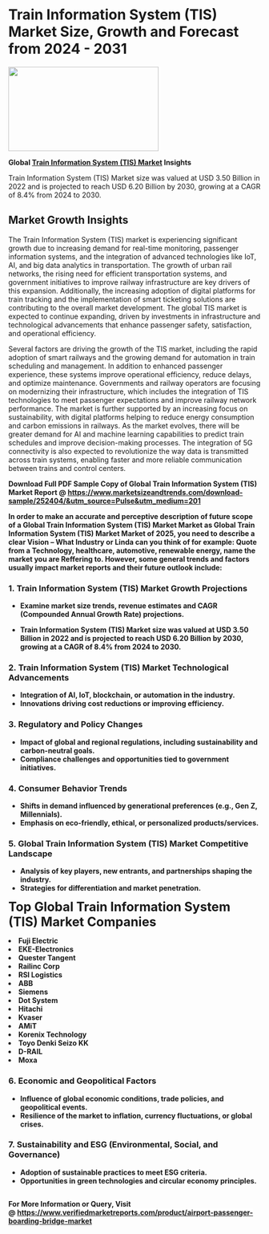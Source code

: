 <H1>Train Information System (TIS) Market Size, Growth and Forecast from 2024 - 2031</H1><img class="aligncenter size-medium wp-image-584254" src="https://thirdeyenews.in/wp-content/uploads/2024/09/Global-Market-Research-300x168.jpeg" alt="" width="300" height="168" /><p><strong>Global&nbsp;<a href="https://www.marketsizeandtrends.com/download-sample/252404/&amp;utm_source=Pulse&amp;utm_medium=201">Train Information System (TIS) Market</a> Insights</strong></p><p>Train Information System (TIS) Market size was valued at USD 3.50 Billion in 2022 and is projected to reach USD 6.20 Billion by 2030, growing at a CAGR of 8.4% from 2024 to 2030.</p><p><h2>Market Growth Insights</h2> <p>The Train Information System (TIS) market is experiencing significant growth due to increasing demand for real-time monitoring, passenger information systems, and the integration of advanced technologies like IoT, AI, and big data analytics in transportation. The growth of urban rail networks, the rising need for efficient transportation systems, and government initiatives to improve railway infrastructure are key drivers of this expansion. Additionally, the increasing adoption of digital platforms for train tracking and the implementation of smart ticketing solutions are contributing to the overall market development. The global TIS market is expected to continue expanding, driven by investments in infrastructure and technological advancements that enhance passenger safety, satisfaction, and operational efficiency.</p> <p><strong></strong></p> <p>Several factors are driving the growth of the TIS market, including the rapid adoption of smart railways and the growing demand for automation in train scheduling and management. In addition to enhanced passenger experience, these systems improve operational efficiency, reduce delays, and optimize maintenance. Governments and railway operators are focusing on modernizing their infrastructure, which includes the integration of TIS technologies to meet passenger expectations and improve railway network performance. The market is further supported by an increasing focus on sustainability, with digital platforms helping to reduce energy consumption and carbon emissions in railways. As the market evolves, there will be greater demand for AI and machine learning capabilities to predict train schedules and improve decision-making processes. The integration of 5G connectivity is also expected to revolutionize the way data is transmitted across train systems, enabling faster and more reliable communication between trains and control centers. <p><strong></p><p><span class=""><strong>Download Full PDF Sample Copy of Global Train Information System (TIS) Market Report</strong> @ <a href="https://www.marketsizeandtrends.com/download-sample/252404/&amp;utm_source=Pulse&amp;utm_medium=201" target="_blank">https://www.marketsizeandtrends.com/download-sample/252404/&amp;utm_source=Pulse&amp;utm_medium=201</a></span></p><p>In order to make an accurate and perceptive description of future scope of a Global&nbsp;Train Information System (TIS) Market Market as Global&nbsp;Train Information System (TIS) Market Market of 2025, you need to describe a clear Vision &ndash; What Industry or Linda can you think of for example: Quote from a Technology, healthcare, automotive, renewable energy, name the market you are Reffering to. However, some general trends and factors usually impact market reports and their future outlook include:</p><h3>1.&nbsp;<strong>Train Information System (TIS) Market Growth Projections</strong></h3><ul><li>Examine market size trends, revenue estimates and CAGR (Compounded Annual Growth Rate) projections.</li><li><p>Train Information System (TIS) Market size was valued at USD 3.50 Billion in 2022 and is projected to reach USD 6.20 Billion by 2030, growing at a CAGR of 8.4% from 2024 to 2030.</p></li></ul><h3>2.&nbsp;<strong>Train Information System (TIS) Market Technological Advancements</strong></h3><ul><li>Integration of AI, IoT, blockchain, or automation in the industry.</li><li>Innovations driving cost reductions or improving efficiency.</li></ul><h3>3.&nbsp;<strong>Regulatory and Policy Changes</strong></h3><ul><li>Impact of global and regional regulations, including sustainability and carbon-neutral goals.</li><li>Compliance challenges and opportunities tied to government initiatives.</li></ul><h3>4.&nbsp;<strong>Consumer Behavior Trends</strong></h3><ul><li>Shifts in demand influenced by generational preferences (e.g., Gen Z, Millennials).</li><li>Emphasis on eco-friendly, ethical, or personalized products/services.</li></ul><h3>5.&nbsp;<strong>Global Train Information System (TIS) Market Competitive Landscape</strong></h3><ul><li>Analysis of key players, new entrants, and partnerships shaping the industry.</li><li>Strategies for differentiation and market penetration.</li></ul><p data-pm-slice="1 1 []"><span style="color: inherit; font-family: inherit; font-size: 25px;">Top Global Train Information System (TIS) Market Companies</span></p><div class="" data-test-id=""><p><li>Fuji Electric</li><li> EKE-Electronics</li><li> Quester Tangent</li><li> Railinc Corp</li><li> RSI Logistics</li><li> ABB</li><li> Siemens</li><li> Dot System</li><li> Hitachi</li><li> Kvaser</li><li> AMiT</li><li> Korenix Technology</li><li> Toyo Denki Seizo KK</li><li> D-RAIL</li><li> Moxa</li></p></div><h3>6.&nbsp;<strong>Economic and Geopolitical Factors</strong></h3><ul><li>Influence of global economic conditions, trade policies, and geopolitical events.</li><li>Resilience of the market to inflation, currency fluctuations, or global crises.</li></ul><h3>7.&nbsp;<strong>Sustainability and ESG (Environmental, Social, and Governance)</strong></h3><ul><li>Adoption of sustainable practices to meet ESG criteria.</li><li>Opportunities in green technologies and circular economy principles.</li></ul><h2><strong style="font-size: 14px;">For More Information or Query, Visit @&nbsp;</strong><a style="background-color: #ffffff; font-size: 14px;" href="https://www.marketsizeandtrends.com/report/train-information-system-tis-market/" target="_blank">https://www.verifiedmarketreports.com/product/airport-passenger-boarding-bridge-market</a></h2>
